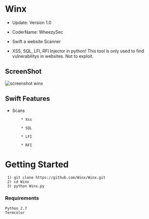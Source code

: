 # Winx

* Update: Version 1.0

* CoderName: WheezySec

* Swift a website Scanner

* XSS, SQL, LFI, RFI Injector in python! This tool is only used to find vulnerabilitys in websites. Not to exploit.

## ScreenShot

![screenshot winx](https://user-images.githubusercontent.com/28812190/27416055-6b1905dc-56e1-11e7-9991-ca7b4bd9c98a.png)

## Swift Features

* Scans

          * Xss

          * SQL

          * LFI

          * RFI


# Getting Started

```
 1) git clone https://github.com/Winx/Winx.git
 2) cd Winx
 3) python Winx.py
 ```
### Requirements
```
Python 2.7
Termcolor
```
